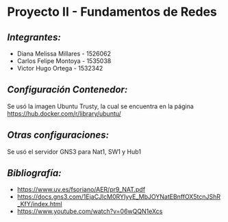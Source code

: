 # Proyecto II - Fundamentos de Redes

## *Integrantes:*

* Diana Melissa Millares - 1526062
* Carlos Felipe Montoya - 1535038
* Victor Hugo Ortega - 1532342

## *Configuración Contenedor:*

Se usó la imagen Ubuntu Trusty, la cual se encuentra en la página https://hub.docker.com/r/library/ubuntu/ 

## *Otras configuraciones:*

Se usó el servidor GNS3 para Nat1, SW1 y Hub1

## *Bibliografía:*

- https://www.uv.es/fsoriano/AER/pr9_NAT.pdf
- https://docs.gns3.com/1EjaCJlcM0RYIyyE_MbJOYNatEBnffOX5tcnJShR_KfY/index.html
- https://www.youtube.com/watch?v=06wQQN1eXcs
